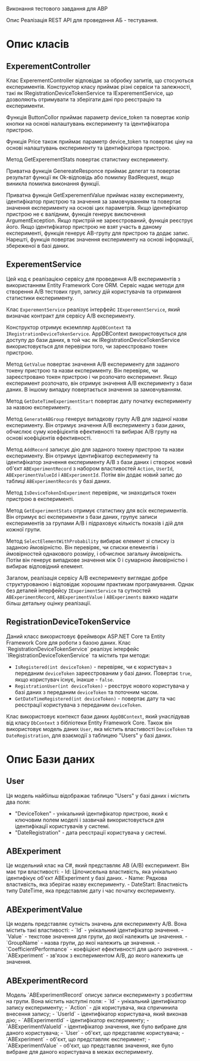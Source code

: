 Виконання тестового завдання для ABP

Опис
Реалізація REST API для проведення АБ - тестування.

<h1>Опис класів</h1>
<h2>ExperementController</h2>
Клас ExperementController відповідає за обробку запитів, що стосуються експериментів. Конструктор класу приймає різні сервіси та залежності, такі як IRegistrationDeviceTokenService та IExperementService, що дозволяють отримувати та зберігати дані про реєстрацію та експерименти.

Функція ButtonCollor приймає параметр device_token та повертає колір кнопки на основі налаштувань експерименту та ідентифікатора пристрою.

Функція Price також приймає параметр device_token та повертає ціну на основі налаштувань експерименту та ідентифікатора пристрою.

Метод GetExperementStats повертає статистику експерименту.

Приватна функція GenereateResponce приймає делегат та повертає результат функції як Ok-відповідь або помилку BadRequest, якщо виникла помилка виконання функції.

Приватна функція GetExperementValue приймає назву експерименту, ідентифікатор пристрою та значення за замовчуванням та повертає значення експерименту на основі цих параметрів. Якщо ідентифікатор пристрою не є валідним, функція генерує виключення ArgumentException. Якщо пристрій не зареєстрований, функція реєструє його. Якщо ідентифікатор пристрою не взят участь в даному експерименті, функція генерує AB-групу для пристрою та додає запис. Нарешті, функція повертає значення експерименту на основі інформації, збереженої в базі даних.

<h2>ExperementService</h2>
Цей код є реалізацією сервісу для проведення A/B експериментів з використанням Entity Framework Core ORM. Сервіс надає методи для створення A/B тестових груп, запису дій користувачів та отримання статистики експерименту. 

Клас `ExperementService` реалізує інтерфейс `IExperementService`, який визначає контракт для сервісу A/B експерименту. 

Конструктор отримує екземпляр `AppDBContext` та `IRegistrationDeviceTokenService`. AppDBContext використовується для доступу до бази даних, в той час як IRegistrationDeviceTokenService використовується для перевірки того, чи зареєстровано токен пристрою. 

Метод `GetValue` повертає значення A/B експерименту для заданого токену пристрою та назви експерименту. Він перевіряє, чи зареєстровано токен пристрою і чи розпочато експеримент. Якщо експеримент розпочато, він отримує значення A/B експерименту з бази даних. В іншому випадку повертається значення за замовчуванням.

Метод `GetDateTimeExperimentStart` повертає дату початку експерименту за назвою експерименту.

Метод `GenerateABGroup` генерує випадкову групу A/B для заданої назви експерименту. Він отримує значення A/B експерименту з бази даних, обчислює суму коефіцієнтів ефективності та вибирає A/B групу на основі коефіцієнтів ефективності.

Метод `AddRecord` записує дію для заданого токену пристрою та назви експерименту. Він отримує ідентифікатор експерименту та ідентифікатор значення експерименту A/B з бази даних і створює новий об'єкт `ABExperimentRecord` з набором властивостей `Action`, `UserId`, `ABExperimentValueId` і `ABExperimentId`. Потім він додає новий запис до таблиці `ABExperimentRecords` у базі даних.

Метод `IsDeviceTokenInExperiment` перевіряє, чи знаходиться токен пристрою в експерименті.

Метод `GetExperimentStats` отримує статистику для всіх експериментів. Він отримує всі експерименти з бази даних, групує записи експериментів за групами A/B і підраховує кількість показів і дій для кожної групи.

Метод `SelectElementWithProbability` вибирає елемент зі списку із заданою ймовірністю. Він перевіряє, чи списки елементів і ймовірностей однакового розміру, і обчислює загальну ймовірність. Потім він генерує випадкове значення між 0 і сумарною ймовірністю і вибирає відповідний елемент. 

Загалом, реалізація сервісу A/B експерименту виглядає добре структурованою і відповідає хорошим практикам програмування. Однак без деталей інтерфейсу `IExperimentService` та сутностей `ABExperimentRecord`, `ABExperimentValue` і `ABExperiments` важко надати більш детальну оцінку реалізації.

<h2>RegistrationDeviceTokenService</h2>
Даний класс  використовує фреймворк ASP.NET Core та Entity Framework Core для роботи з базою даних. Клас `RegistrationDeviceTokenService` реалізує інтерфейс `IRegistrationDeviceTokenService` та містить три методи:

- `IsRegistered(int deviceToken)` - перевіряє, чи є користувач з переданим `deviceToken` зареєстрованим у базі даних. Повертає `true`, якщо користувач існує, інакше - `false`.
- `RegistrationUser(int deviceToken)` - реєструє нового користувача у базі даних з переданим `deviceToken` та поточним часом.
- `GetDateTimeRegistered(int deviceToken)` - повертає дату та час реєстрації користувача з переданим `deviceToken`.

Клас використовує контекст бази даних `AppDBContext`, який унаслідував від класу `DbContext` з бібліотеки Entity Framework Core. Також він використовує модель даних `User`, яка містить властивості `DeviceToken` та `DateRegistration`, для взаємодії з таблицею "Users" у базі даних.

<h1>Опис Бази даних</h1>
<h2> User </h2>
Ця модель найбільш відображає таблицю "Users" у базі даних і містить два поля:

- "DeviceToken" - унікальний ідентифікатор пристрою, який є ключовим полем моделі і зазвичай використовується для ідентифікації користувачів у системі.
- "DateRegistration" - дата реєстрації користувача у системі.

<h2> ABExperiment </h2>
Це модельний клас на C#, який представляє AB (A/B) експеримент. Він має три властивості:
- Id: Цілочисельна властивість, яка унікально ідентифікує об'єкт ABExperiment у базі даних.
- Name: Рядкова властивість, яка зберігає назву експерименту.
- DateStart: Властивість типу DateTime, яка представляє дату і час початку експерименту.

<h2>ABExperimentValue</h2>
Ця модель представляє сутність значень для експерименту A/B. Вона містить такі властивості:
- `Id` - унікальний ідентифікатор значення.
- `Value` - текстове значення для групи, до якої належить це значення.
- `GroupName` - назва групи, до якої належить це значення.
- `СoefficientPerformance` - коефіцієнт ефективності для цього значення.
- `ABExperiment` - зв'язок з експериментом A/B, до якого належить це значення.

<h2>ABExperimentRecord</h2>
Модель `ABExperimentRecord` описує записи експерименту з розбиттям на групи. Вона містить наступні поля:
- `Id` - унікальний ідентифікатор запису експерименту;
- `Action` - дія користувача, яка спричинила внесення запису;
- `UserId` - ідентифікатор користувача, який виконав дію;
- `ABExperimentId` - ідентифікатор експерименту;
- `ABExperimentValueId` - ідентифікатор значення, яке було вибране для даного користувача;
- `User` - об'єкт, що представляє користувача;
- `ABExperiment` - об'єкт, що представляє експеримент;
- `ABExperimentValue` - об'єкт, що представляє значення, яке було вибране для даного користувача в межах експерименту.